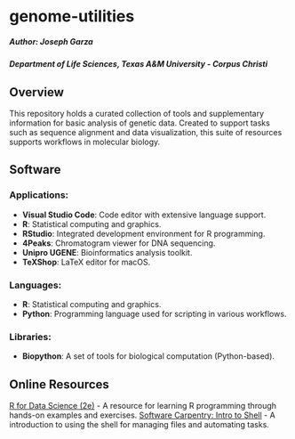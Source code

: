 # genome-utilities

##### Author: Joseph Garza
##### Department of Life Sciences, Texas A&M University - Corpus Christi 

## Overview

This repository holds a curated collection of tools and supplementary information for basic analysis of genetic data. Created to support tasks such as sequence alignment and data visualization, this suite of resources supports workflows in molecular biology.

## Software

### Applications:
- **Visual Studio Code**: Code editor with extensive language support.  
- **R**: Statistical computing and graphics.
- **RStudio**: Integrated development environment for R programming.  
- **4Peaks**: Chromatogram viewer for DNA sequencing.  
- **Unipro UGENE**: Bioinformatics analysis toolkit.  
- **TeXShop**: LaTeX editor for macOS.  

### Languages:
- **R**: Statistical computing and graphics.
- **Python**: Programming language used for scripting in various workflows. 

### Libraries:
- **Biopython**: A set of tools for biological computation (Python-based).

## Online Resources

[R for Data Science (2e)](https://r4ds.hadley.nz/) - A resource for learning R programming through hands-on examples and exercises.
[Software Carpentry: Intro to Shell](https://swcarpentry.github.io/shell-novice/) - A introduction to using the shell for managing files and automating tasks.
